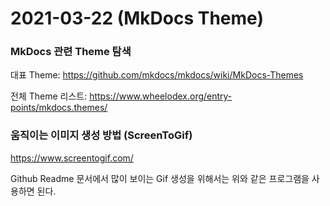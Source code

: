 # 2021-03-22 (MkDocs Theme)

### MkDocs 관련 Theme 탐색

대표 Theme: https://github.com/mkdocs/mkdocs/wiki/MkDocs-Themes

전체 Theme 리스트: https://www.wheelodex.org/entry-points/mkdocs.themes/



### 움직이는 이미지 생성 방법 (ScreenToGif)

https://www.screentogif.com/

Github Readme 문서에서 많이 보이는 Gif 생성을 위해서는 위와 같은 프로그램을 사용하면 된다.
